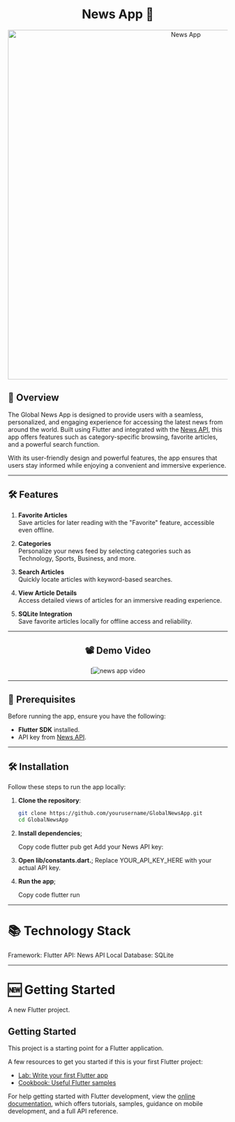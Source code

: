 <h1 align="center">
   News App 📰
</h1>


<div align="center">
<img src="https://github.com/user-attachments/assets/7c0bc370-1d9c-4247-b477-626aa32b61bb" alt="News App" width="800"/>
</div>

## 🚀 Overview  
The Global News App is designed to provide users with a seamless, personalized, and engaging experience for accessing the latest news from around the world. Built using Flutter and integrated with the [News API](https://newsapi.org/), this app offers features such as category-specific browsing, favorite articles, and a powerful search function.

With its user-friendly design and powerful features, the app ensures that users stay informed while enjoying a convenient and immersive experience.

---

## 🛠️ Features  

1. **Favorite Articles**  
   Save articles for later reading with the "Favorite" feature, accessible even offline.  

2. **Categories**  
   Personalize your news feed by selecting categories such as Technology, Sports, Business, and more.  

3. **Search Articles**  
   Quickly locate articles with keyword-based searches.

4. **View Article Details**  
   Access detailed views of articles for an immersive reading experience.  

5. **SQLite Integration**  
   Save favorite articles locally for offline access and reliability.  

---

<div align="center">

## 📽️ Demo Video  

[![news app video](https://github.com/user-attachments/assets/62f7ddd7-872d-4fb9-a5b5-0f0a60c18aad)

</div>

---

## 🛑 Prerequisites  

Before running the app, ensure you have the following:  
- **Flutter SDK** installed.  
- API key from [News API](https://newsapi.org/).  

---

## 🛠️ Installation  

Follow these steps to run the app locally:  

1. **Clone the repository**:  
   ```bash
   git clone https://github.com/yourusername/GlobalNewsApp.git
   cd GlobalNewsApp
2. **Install dependencies**;

   Copy code
   flutter pub get
   Add your News API key:

3. **Open lib/constants.dart.**;
   Replace YOUR_API_KEY_HERE with your actual API key.

4. **Run the app**;
   
   Copy code
   flutter run

---

# 📚 Technology Stack

Framework: Flutter
API: News API
Local Database: SQLite

---

# 🆕 Getting Started

A new Flutter project.

## Getting Started

This project is a starting point for a Flutter application.

A few resources to get you started if this is your first Flutter project:

- [Lab: Write your first Flutter app](https://docs.flutter.dev/get-started/codelab)
- [Cookbook: Useful Flutter samples](https://docs.flutter.dev/cookbook)

For help getting started with Flutter development, view the
[online documentation](https://docs.flutter.dev/), which offers tutorials,
samples, guidance on mobile development, and a full API reference.
